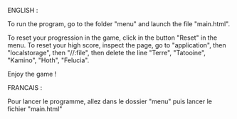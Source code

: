 ENGLISH :

To run the program, go to the folder "menu" and launch the file "main.html".

To reset your progression in the game, click in the button "Reset" in the menu.
To reset your high score, inspect the page, go to "application", then "localstorage", then "//:file", then delete the line "Terre", "Tatooine", "Kamino", "Hoth", "Felucia".

Enjoy the game !


FRANCAIS :

Pour lancer le programme, allez dans le dossier "menu" puis lancer le fichier "main.html"
